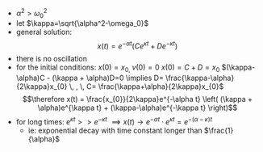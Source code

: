 - $\alpha^2>\omega_0^2$
- let $\kappa=\sqrt{\alpha^2-\omega_0}$
- general solution:$$x(t)= e^{-\alpha t}(Ce^{\kappa t}+De^{-\kappa t})$$
- there is no oscillation
- for the initial conditions: $x(0)=x_{0,}\;v(0)=0$
		$x(0)=C+D=x_0$
		$(\kappa-\alpha)C - (\kappa + \alpha)D=0 \implies D= \frac{\kappa-\alpha}{2\kappa}x_{0} \, , \, C= \frac{\kappa+\alpha}{2\kappa}x_{0}$ 
		$$\therefore x(t) = \frac{x_{0}}{2\kappa}e^{-\alpha t} \left( (\kappa + \alpha)e^{\kappa t} + (\kappa-\alpha)e^{-\kappa t} \right)$$ 
- for long times: $e^{\kappa t}>> e^{-\kappa t}$ $\implies x(t)\to e^{-\alpha t}\cdot e^{\kappa t}=e^{-(\alpha - \kappa)t}$
	- ie: exponential decay with time constant longer than $\frac{1}{\alpha}$
